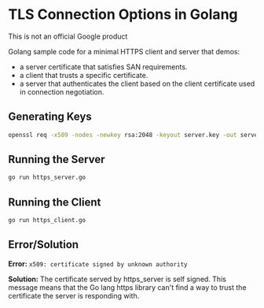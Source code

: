 # TLS Connection Options in Golang

This is not an official Google product

Golang sample code for a minimal HTTPS client and server that demos:

* a server certificate that satisfies SAN requirements.
* a client that trusts a specific certificate.
* a server that authenticates the client based on the client certificate used
  in connection negotiation.

## Generating Keys

```sh
openssl req -x509 -nodes -newkey rsa:2048 -keyout server.key -out server.crt -days 3650
```

## Running the Server

```sh
go run https_server.go
```

## Running the Client

```sh
go run https_client.go
```

## Error/Solution

**Error:** `x509: certificate signed by unknown authority`

**Solution:** The certificate served by https_server is self signed. This message
means that the Go lang https library can't find a way to trust the certificate
the server is responding with.

